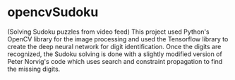 # opencvSudoku
(Solving Sudoku puzzles from video feed)
This project used Python's OpenCV library for the image processing and used the Tensorflow library to create the deep neural network for digit identification. Once the digits are recognized, the Sudoku solving is done with a slightly modified version of Peter Norvig's code which uses search and constraint propagation to find the missing digits.
